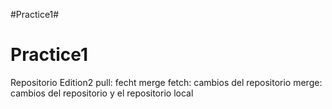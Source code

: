 #Practice1#
# Practice1
Repositorio
Edition2
pull: fecht merge
fetch: cambios del repositorio
merge: cambios del repositorio y el repositorio local
